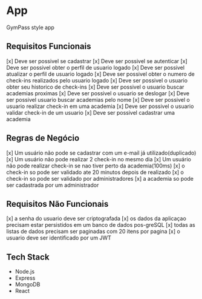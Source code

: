# App

GymPass style app

## Requisitos Funcionais

[x] Deve ser possivel se cadastrar
[x] Deve ser possivel se autenticar
[x] Deve ser possivel obter o perfil de usuario logado
[x] Deve ser possivel atualizar o perfil de usuario logado
[x] Deve ser possivel obter o numero de check-ins realizados pelo usuario logado
[x] Deve ser possivel o usuario obter seu historico de check-ins
[x] Deve ser possivel o usuario buscar academias proximas
[x] Deve ser possivel o usuario se deslogar
[x] Deve ser  possivel usuario buscar academias pelo nome
[x] Deve ser possivel o usuario realizar check-in em uma academia
[x] Deve ser possivel o usuario validar check-in de um usuario
[x] Deve ser possivel cadastrar uma academia


## Regras de Negócio
[x] Um usuário não pode se cadastrar com um e-mail já utilizado(duplicado)
[x] Um usuário não pode realizar  2 check-in no mesmo dia
[x] Um usuário não pode realizar check-in se nao tiver perto da academia(100ms)
[x] o check-in so pode ser validado ate 20 minutos depois de realizado
[x] o check-in so pode ser validado por administradores
[x] a academia so pode ser cadastrada por um administrador

## Requisitos Não Funcionais
[x] a senha do usuario deve ser criptografada
[x] os dados da aplicaçao precisam estar persistidos em um banco de dados pos-greSQL
[x] todas as listas de dados precisam ser paginadas com 20 itens por pagina
[x] o usuario deve ser identificado por um JWT

## Tech Stack

- Node.js
- Express
- MongoDB
- React